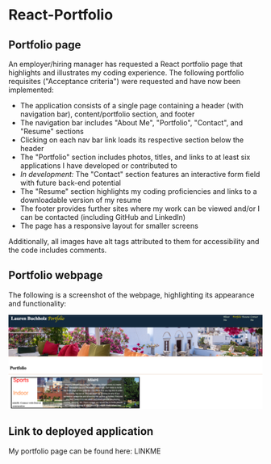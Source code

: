 # React-Portfolio

## Portfolio page

An employer/hiring manager has requested a React portfolio page that highlights and illustrates my coding experience. The following portfolio requisites ("Acceptance criteria") were requested and have now been implemented:

- The application consists of a single page containing a header (with navigation bar), content/portfolio section, and footer
- The navigation bar includes "About Me", "Portfolio", "Contact", and "Resume" sections
- Clicking on each nav bar link loads its respective section below the header
- The "Portfolio" section includes photos, titles, and links to at least six applications I have developed or contributed to
- _In development:_ The "Contact" section features an interactive form field with future back-end potential
- The "Resume" section highlights my coding proficiencies and links to a downloadable version of my resume
- The footer provides further sites where my work can be viewed and/or I can be contacted (including GitHub and LinkedIn)
- The page has a responsive layout for smaller screens

Additionally, all images have alt tags attributed to them for accessibility and the code includes comments.

## Portfolio webpage

The following is a screenshot of the webpage, highlighting its appearance and functionality:

![Lauren's portfolio webpage. This image includes: a header/navigation bar, including "About Me", "Portfolio", "Contact", and "Resume" sections; and a content area featuring the currently-selected Portfolio section as an example.](./readme-screenshot.png)

## Link to deployed application

My portfolio page can be found here: LINKME
